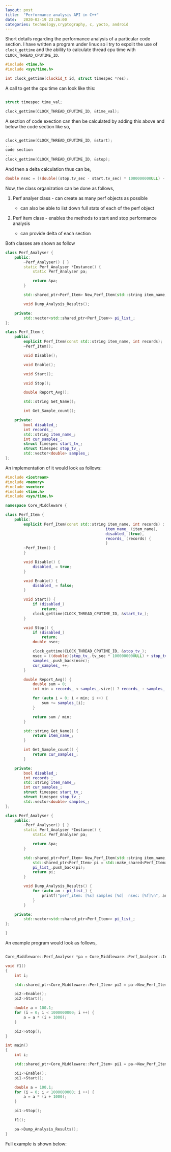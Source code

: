 ```yaml
---
layout: post
title:  "Performance analysis API in C++"
date:   2020-02-19 23:26:00
categories: technology,cryptography, c, yocto, android
---
```


Short details regarding the performance analysis of a particular code section. I have written a program under linux so i try to expolit the use of `clock_gettime` and the ability to calculate thread cpu time with `CLOCK_THREAD_CPUTIME_ID`.


```cpp
#include <time.h>
#include <sys/time.h>

int clock_gettime(clockid_t id, struct timespec *res);
```

A call to get the cpu time can look like this:

```cpp

struct timespec time_val;

clock_gettime(CLOCK_THREAD_CPUTIME_ID, &time_val);
```

A section of code exection can then be calculated by adding this above and below the code section like so,


```cpp

clock_gettime(CLOCK_THREAD_CPUTIME_ID, &start);
...
code section
...
clock_gettime(CLOCK_THREAD_CPUTIME_ID, &stop);
```

And then a delta calculation thus can be,

```cpp
double nsec = ((double)(stop.tv_sec - start.tv_sec) * 1000000000ULL) - ((double)(stop.tv_nsec - start.tv_nsec));
```


Now, the class organization can be done as follows,

1. Perf analyer class - can create as many perf objects as possible
   - can also be able to list down full stats of each of the perf object

2. Perf item class - enables the methods to start and stop performance analysis
   - can provide delta of each section


Both classes are shown as follow

```cpp
class Perf_Analyser {
    public:
        ~Perf_Analyser() { }
        static Perf_Analyser *Instance() {
            static Perf_Analyser pa;

            return &pa;
        }

        std::shared_ptr<Perf_Item> New_Perf_Item(std::string item_name, int records);

        void Dump_Analysis_Results();

    private:
        std::vector<std::shared_ptr<Perf_Item>> pi_list_;
};

class Perf_Item {
    public:
        explicit Perf_Item(const std::string item_name, int records);
        ~Perf_Item();

        void Disable();

        void Enable();

        void Start();

        void Stop();

        double Report_Avg();

        std::string Get_Name();

        int Get_Sample_count();

    private:
        bool disabled_;
        int records_;
        std::string item_name_;
        int cur_samples_;
        struct timespec start_tv_;
        struct timespec stop_tv_;
        std::vector<double> samples_;
};
```

An implementation of it would look as follows:

```cpp
#include <iostream>
#include <memory>
#include <vector>
#include <time.h>
#include <sys/time.h>

namespace Core_Middleware {

class Perf_Item {
    public:
        explicit Perf_Item(const std::string item_name, int records) :
                                            item_name_ (item_name),
                                            disabled_ (true),
                                            records_ (records) {
                                            }
        ~Perf_Item() {
        }

        void Disable() {
            disabled_ = true;
        }

        void Enable() {
            disabled_ = false;
        }

        void Start() {
            if (disabled_)
                return;
            clock_gettime(CLOCK_THREAD_CPUTIME_ID, &start_tv_);
        }

        void Stop() {
            if (disabled_)
                return;
            double nsec;

            clock_gettime(CLOCK_THREAD_CPUTIME_ID, &stop_tv_);
            nsec = ((double)(stop_tv_.tv_sec * 1000000000ULL) + stop_tv_.tv_nsec) - ((double)(start_tv_.tv_sec * 1000000000ULL) + start_tv_.tv_nsec);
            samples_.push_back(nsec);
            cur_samples_ ++;
        }

        double Report_Avg() {
            double sum = 0;
            int min = records_ < samples_.size() ? records_ : samples_.size();

            for (auto i = 0; i < min; i ++) {
                sum += samples_[i];
            }

            return sum / min;
        }

        std::string Get_Name() {
            return item_name_;
        }

        int Get_Sample_count() {
            return cur_samples_;
        }

    private:
        bool disabled_;
        int records_;
        std::string item_name_;
        int cur_samples_;
        struct timespec start_tv_;
        struct timespec stop_tv_;
        std::vector<double> samples_;
};

class Perf_Analyser {
    public:
        ~Perf_Analyser() { }
        static Perf_Analyser *Instance() {
            static Perf_Analyser pa;

            return &pa;
        }

        std::shared_ptr<Perf_Item> New_Perf_Item(std::string item_name, int records) {
            std::shared_ptr<Perf_Item> pi = std::make_shared<Perf_Item>(item_name, records);
            pi_list_.push_back(pi);
            return pi;
        }

        void Dump_Analysis_Results() {
            for (auto an : pi_list_) {
                printf("perf_item: [%s] samples [%d]  nsec: [%f]\n", an->Get_Name().c_str(), an->Get_Sample_count(), an->Report_Avg() / 1000000);
            }
        }

    private:
        std::vector<std::shared_ptr<Perf_Item>> pi_list_;
};

}
```

An example program would look as follows,


```cpp

Core_Middleware::Perf_Analyser *pa = Core_Middleware::Perf_Analyser::Instance();

void f1()
{
    int i;

    std::shared_ptr<Core_Middleware::Perf_Item> pi2 = pa->New_Perf_Item("f1", 1);

    pi2->Enable();
    pi2->Start();

    double a = 100.1;
    for (i = 0; i < 1000000000; i ++) {
        a = a * (i + 1000);
    }

    pi2->Stop();
}

int main()
{
    int i;

    std::shared_ptr<Core_Middleware::Perf_Item> pi1 = pa->New_Perf_Item("main", 1);

    pi1->Enable();
    pi1->Start();

    double a = 100.1;
    for (i = 0; i < 1000000000; i ++) {
        a = a * (i + 1000);
    }

    pi1->Stop();

    f1();

    pa->Dump_Analysis_Results();
}
```

Full example is shown below:

<script src="https://gist.github.com/DevNaga/daca125a573d2d2bffbd71ff66917253.js"></script>

